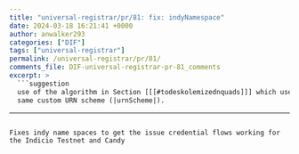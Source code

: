 ```yaml
---
title: "universal-registrar/pr/81: fix: indyNamespace"
date: 2024-03-18 16:21:41 +0000
author: anwalker293
categories: ["DIF"]
tags: ["universal-registrar"]
permalink: /universal-registrar/pr/81/
comments_file: DIF-universal-registrar-pr-81_comments
excerpt: >
  ```suggestion  use of the algorithm in Section [[[#todeskolemizednquads]]] which uses the  same custom URN scheme (|urnScheme|).  ```
---
```

Fixes indy name spaces to get the issue credential flows working for the Indicio Testnet and Candy